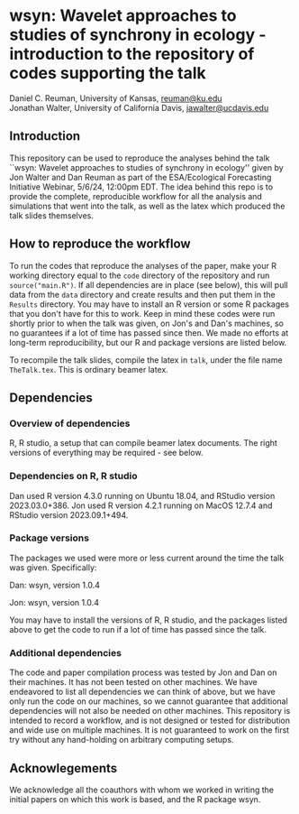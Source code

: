 # wsyn: Wavelet approaches to studies of synchrony in ecology - introduction to the repository of codes supporting the talk

Daniel C. Reuman, University of Kansas, reuman@ku.edu  
Jonathan Walter, University of California Davis, jawalter@ucdavis.edu  

## Introduction

This repository can be used to reproduce the analyses behind the talk
``wsyn: Wavelet approaches to studies of synchrony in ecology'' given by 
Jon Walter and Dan Reuman as part of the ESA/Ecological Forecasting Initiative 
Webinar, 5/6/24, 12:00pm EDT. The idea behind this repo is to provide the 
complete, reproducible workflow for all the analysis and simulations that went 
into the talk, as well as the latex which produced the talk slides themselves.

## How to reproduce the workflow

To run the codes that reproduce the analyses of the paper, make your R working directory equal to the `code` directory of 
the repository 
and run `source("main.R")`. If all dependencies are in place (see below), this will pull data from the `data` directory and create 
results and then put them in the `Results` directory. 
You may have to install an R version or some R packages
that you don't have for this to work. Keep in mind these codes were run shortly prior to when the talk was given,
on Jon's and Dan's  machines, so no guarantees if a lot of time has passed since then.
We made no efforts at long-term reproducibility, but our R and package versions are listed below.

To recompile the talk slides, compile the latex in `talk`, under the file name `TheTalk.tex`.
This is ordinary beamer latex. 

## Dependencies

### Overview of dependencies

R, R studio, a setup that can compile beamer latex documents. The right versions of everything may be required - see below.

### Dependencies on R, R studio

Dan used R version 4.3.0 running on Ubuntu 18.04, and RStudio version 2023.03.0+386. 
Jon used R version 4.2.1 running on MacOS 12.7.4 and RStudio version 2023.09.1+494.

### Package versions

The packages we used were more or less current around the time the talk was given. Specifically:

Dan: 
wsyn, version 1.0.4

Jon:
wsyn, version 1.0.4

You may have to install the versions of R, R studio, and the packages listed above to get the code to
run if a lot of time has passed since the talk. 

### Additional dependencies

The code and paper compilation process was tested by Jon and Dan on their machines. 
It has not been tested on other machines. We have endeavored to list all dependencies we can think of above, but we have 
only run the code on our machines, so we cannot guarantee that additional dependencies will not also be needed on other 
machines. This repository is intended to record a workflow, and is not designed or tested for distribution and wide use on 
multiple machines. It is not guaranteed to work on the first try without any hand-holding on arbitrary computing setups.

## Acknowlegements

We acknowledge all the coauthors with whom we worked in writing the initial papers
on which this work is based, and the R package wsyn. 













